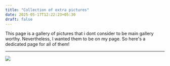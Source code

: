 ```yaml
---
title: "Collection of extra pictures"
date: 2025-05-17T12:22:23+05:30
draft: false
---
```


This page is a gallery of pictures that i dont consider to be main gallery
worthy. Nevertheless, I wanted them to be on my page. So here's a dedicated
page for all of them!

***

![](/photos/photo_moon_night_1.jpeg)
